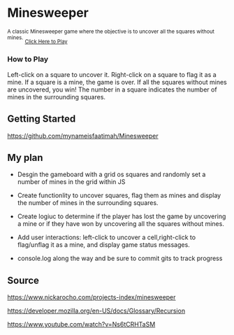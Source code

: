 # **Minesweeper** 
<sup> A classic Minesweeper game where the objective is to uncover all the squares without mines.</sup>
<sub></sub>
<sub> [Click Here to Play](https://fancy-act1.surge.sh) </sub>

### How to Play
Left-click on a square to uncover it.
Right-click on a square to flag it as a mine.
If a square is a mine, the game is over. If all the squares without mines are uncovered, you win!
The number in a square indicates the number of mines in the surrounding squares.


## Getting Started 
https://github.com/mynameisfaatimah/Minesweeper


## My plan
- Desgin the gameboard with a grid os squares and randomly set a number of mines in the grid within JS

- Create functionlity to uncover squares, flag them as mines and display the number of mines in the surrounding squares. 

- Create logiuc to determine if the player has lost the game by uncovering a mine  or if they have won by uncovering all the squares without mines. 

- Add user interactions: left-click to uncover a cell,right-click to flag/unflag it as a mine, and display game status messages. 

- console.log along the way and be sure to commit gits to track progress



## Source
https://www.nickarocho.com/projects-index/minesweeper

https://developer.mozilla.org/en-US/docs/Glossary/Recursion

https://www.youtube.com/watch?v=Ns6tCRHTaSM


